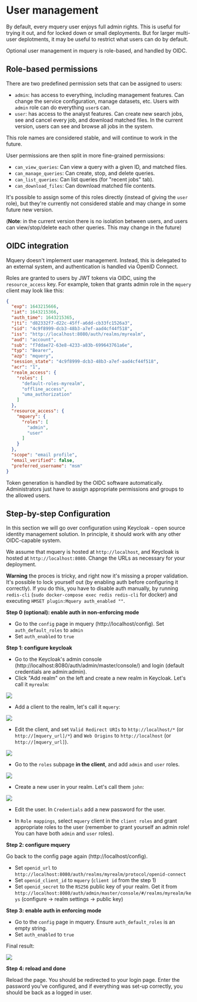 # User management

By default, every mquery user enjoys full admin rights.
This is useful for trying it out, and for locked down or
small deployments. But for larger multi-user deplotments, it may
be useful to restrict what users can do by default.

Optional user management in mquery is role-based, and handled by OIDC.

## Role-based permissions

There are two predefined permission sets that can be assigned to users:

 - `admin`: has access to everything, including management features.
 Can change the service configuration, manage datasets, etc.
 Users with `admin` role can do everything `user`s can.
 - `user`: has access to the analyst features. Can
 create new search jobs, see and cancel every job, and download
 matched files. In the current version, users can see and browse
 all jobs in the system.

This role names are considered stable, and will continue to work in the future.

User permissions are then split in more fine-grained permissions:
 - `can_view_queries`: Can view a query with a given ID, and matched files.
 - `can_manage_queries`: Can create, stop, and delete queries.
 - `can_list_queries`: Can list queries (for "recent jobs" tab).
 - `can_download_files`: Can download matched file contents.

It's possible to assign some of this roles directly (instead of giving the
`user` role), but they're currently not considered stable and
may change in some future new version.

(**Note**: in the current version there is no isolation between users, and
users can view/stop/delete each other queries. This may change in the future)

## OIDC integration

Mquery doesn't implement user management. Instead, this is delegated
to an external system, and authentication is handled via OpenID
Connect.

Roles are granted to users by JWT tokens via OIDC, using the
`resource_access` key. For example, token that grants admin role
in the `mquery` client may look like this:

```json
{
  "exp": 1643215666,
  "iat": 1643215366,
  "auth_time": 1643215365,
  "jti": "d82332f7-d22c-45ff-a6dd-cb33fc1526a3",
  "sid": "4c9f8999-dcb3-48b3-a7ef-aad4cf44f518",
  "iss": "http://localhost:8080/auth/realms/myrealm",
  "aud": "account",
  "sub": "f7ddae72-63e8-4233-a83b-699643761a6e",
  "typ": "Bearer",
  "azp": "mquery",
  "session_state": "4c9f8999-dcb3-48b3-a7ef-aad4cf44f518",
  "acr": "1",
  "realm_access": {
    "roles": [
      "default-roles-myrealm",
      "offline_access",
      "uma_authorization"
    ]
  },
  "resource_access": {
    "mquery": {
      "roles": [
        "admin",
        "user"
      ]
    }
  },
  "scope": "email profile",
  "email_verified": false,
  "preferred_username": "msm"
}
```

Token generation is handled by the OIDC software automatically.
Administrators just have to assign appropriate permissions and
groups to the allowed users.

## Step-by-step Configuration

In this section we will go over configuration using Keycloak - open
source identity management solution. In principle, it should work
with any other OIDC-capable system.

We assume that mquery is hosted at `http://localhost`,
and Keycloak is hosted at `http://localhost:8080`. Change the URLs
as necessary for your deployment. 

**Warning** the proces is tricky, and right now it's missing a proper validation.
It's possible to lock yourself out (by enabling auth before configuring it
correctly). If you do this, you have to disable auth manually, by running
`redis-cli` (`sudo docker-compose exec redis redis-cli` for docker) and
executing `HMSET plugin:Mquery auth_enabled ""`.

**Step 0 (optional): enable auth in non-enforcing mode**

- Go to the `config` page in mquery (http://localhost/config). Set `auth_default_roles` to `admin`
- Set `auth_enabled` to `true`

**Step 1: configure keycloak**

- Go to the Keycloak's admin console (http://localhost:8080/auth/admin/master/console/) and login
(default credentials are admin:admin).
- Click "Add realm" on the left and create a new realm in Keycloak. Let's call it `myrealm`:

![](./new-realm.png)

- Add a client to the realm, let's call it `mquery`:

![](./new-client.png)

- Edit the client, and set `Valid Redirect URIs` to `http://localhost/*` (or `http://[mquery_url]/*`) and `Web Origins` to `http://localhost` (or `http://[mquery_url]`).

![](./client-urls.png)

- Go to the `roles` subpage **in the client**, and add `admin` and `user` roles.

![](./new-roles.png)

- Create a new user in your realm. Let's call them `john`:

![](./new-user.png)

- Edit the user. In `Credentials` add a new password for the user.

- In `Role mappings`, select `mquery` client in the `client roles`
and grant appropriate roles to the user (remember to grant yourself an admin role! You can have both `admin` and `user` roles).

**Step 2: configure mquery**

Go back to the config page again (http://localhost/config).

- Set `openid_url` to `http://localhost:8080/auth/realms/myrealm/protocol/openid-connect`
- Set `openid_client_id` to `mquery` (`client id` from the step 1)
- Set `openid_secret` to the `RS256` public key of your realm.
Get it from `http://localhost:8080/auth/admin/master/console/#/realms/myrealm/keys`
(configure -> realm settings -> public key)

**Step 3: enable auth in enforcing mode**

- Go to the `config` page in mquery. Ensure `auth_default_roles` is
an empty string.
- Set `auth_enabled` to `true`

Final result:

![](./config-example.png)

**Step 4: reload and done**

Reload the page. You should be redirected to your login page. Enter the password you've
configured, and if everything was set-up correctly, you should be back as a logged in user.
